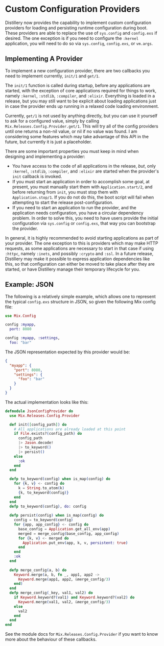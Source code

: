 # Custom Configuration Providers

Distillery now provides the capability to implement custom configuration
providers for loading and persisting runtime configuration during boot. These
providers are able to replace the use of `sys.config` and `config.exs` if
desired. The one exception is if you need to configure the `:kernel`
application, you will need to do so via `sys.config`, `config.exs`, or `vm.args`.

## Implementing A Provider

To implement a new configuration provider, there are two callbacks you need to
implement currently, `init/1` and `get/1`.

The `init/1` function is called during startup, before any applications are
started, with the exception of core applications required for things to work,
namely `:kernel`, `:stdlib`, `:compiler`, and `:elixir`. Everything is loaded in
a release, but you may still want to be explicit about loading applications just
in case the provider ends up running in a relaxed code loading environment.

Currently, `get/1` is not used by anything directly, but you can use it yourself
to ask for a configured value, simply by calling
`Mix.Releases.Config.Provider.get/1`. This will try all of the config providers
until one returns a non-nil value, or nil if no value was found. I am
considering some features which may take advantage of this API in the future,
but currently it is just a placeholder.

There are some important properties you must keep in mind when designing and 
implementing a provider:

- You have access to the code of all applications in the release, _but_, only
  `:kernel`, `:stdlib`, `:compiler`, and `:elixir` are started when the
  provider's `init` callback is invoked.
- If you must start an application in order to accomplish some goal, at present,
  you must manually start them with `Application.start/2`, and before returning
  from `init`, you must stop them with `Application.stop/1`. If you do not do
  this, the boot script will fail when attempting to start the release
  post-configuration.
- If you need to start an application to run the provider, and the application
  needs configuration, you have a circular dependency problem. In order to solve
  this, you need to have users provide the initial configuration via
  `sys.config` or `config.exs`, that way you can bootstrap the provider.
  
In general, it is highly recommended to avoid starting applications as part of
your provider. The one exception to this is providers which may make HTTP
requests, as some applications are necessary to start in that case if using `:httpc`,
namely `:inets`, and possibly `:crypto` and `:ssl`. In a future release,
Distillery may make it possible to express application dependencies like this,
so that configuration can either be moved to take place after they are started,
or have Distillery manage their temporary lifecycle for you.

## Example: JSON

The following is a relatively simple example, which allows one to represent the 
typical `config.exs` structure in JSON, so given the following Mix config file:

```elixir
use Mix.Config

config :myapp,
  port: 8080

config :myapp, :settings,
  foo: "bar"
```

The JSON representation expected by this provider would be:

```json
{ 
  "myapp": { 
    "port": 8080, 
    "settings": { 
      "foo": "bar" 
    } 
  } 
}
```

The actual implementation looks like this:

```elixir
defmodule JsonConfigProvider do
  use Mix.Releases.Config.Provider

  def init([config_path]) do
    # All applications are already loaded at this point
    if File.exists?(config_path) do
      config_path
      |> Jason.decode!
      |> to_keyword()
      |> persist()
    else
      :ok
    end
  end

  defp to_keyword(config) when is_map(config) do
    for {k, v} <- config do
      k = String.to_atom(k)
      {k, to_keyword(config)}
    end
  end
  defp to_keyword(config), do: config
  
  defp persist(config) when is_map(config) do
    config = to_keyword(config)
    for {app, app_config} <- config do
      base_config = Application.get_all_env(app)
      merged = merge_config(base_config, app_config)
      for {k, v} <- merged do
        Application.put_env(app, k, v, persistent: true)
      end
    end
    :ok
  end
  
  defp merge_config(a, b) do
    Keyword.merge(a, b, fn _, app1, app2 ->
      Keyword.merge(app1, app2, &merge_config/3)
    end)
  end
  defp merge_config(_key, val1, val2) do
    if Keyword.keyword?(val1) and Keyword.keyword?(val2) do
      Keyword.merge(val1, val2, &merge_config/3)
    else
      val2
    end
  end
end
```

See the module docs for `Mix.Releases.Config.Provider` if you want to know more about the behaviour of these callbacks.
